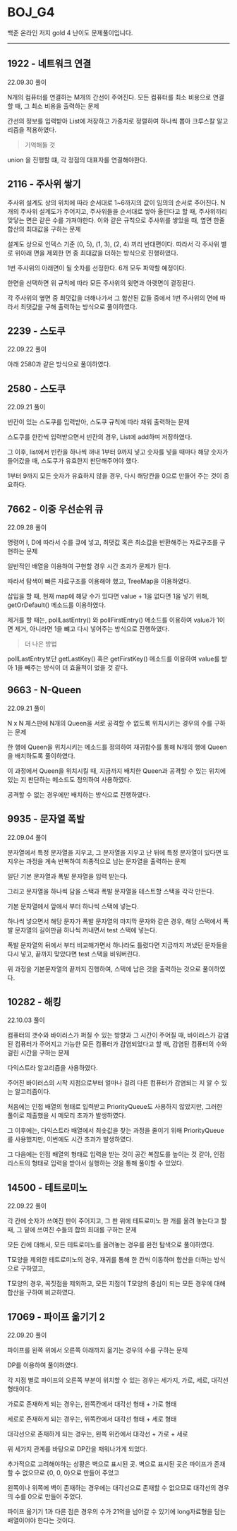 # BOJ_G4
백준 온라인 저지 gold 4 난이도 문제풀이입니다.

---

## 1922 - 네트워크 연결

22.09.30 풀이

N개의 컴퓨터를 연결하는 M개의 간선이 주어진다. 모든 컴퓨터를 최소 비용으로 연결할 때, 그 최소 비용을 출력하는 문제

간선의 정보를 입력받아 List에 저장하고 가중치로 정렬하여 하나씩 뽑아 크루스칼 알고리즘을 적용하였다.

> 기억해둘 것

union 을 진행할 떄, 각 정점의 대표자를 연결해야한다. 

## 2116 - 주사위 쌓기

주사위 설계도 상의 위치에 따라 순서대로 1~6까지의 값이 임의의 순서로 주어진다. N개의 주사위 설계도가 주어지고, 주사위들을 순서대로 쌓아 올린다고 할 때, 주사위끼리 맞닿는 면은 같은 수를 가져야한다. 이와 같은 규칙으로 주사위를 쌓았을 때, 옆면 한줄 합산의 최대값을 구하는 문제

설계도 상으로 인덱스 기준 (0, 5), (1, 3), (2, 4) 끼리 반대편이다. 따라서 각 주사위 별로 위아래 면을 제외한 면 중 최대값을 더하는 방식으로 진행하였다.

1번 주사위의 아래면이 될 숫자를 선정한다. 6개 모두 파악할 예정이다.

한면을 선택하면 위 규칙에 따라 모든 주사위의 윗면과 아랫면이 결정된다. 

각 주사위의 옆면 중 최댓값을 더해나가서 그 합산된 값들 중에서 1번 주사위의 면에 따라서 최댓값을 구해 출력하는 방식으로 풀이하였다.

## 2239 - 스도쿠

22.09.22 풀이

아래 2580과 같은 방식으로 풀이하였다.

## 2580 - 스도쿠

22.09.21 풀이

빈칸이 있는 스도쿠를 입력받아, 스도쿠 규칙에 따라 채워 출력하는 문제

스도쿠를 한칸씩 입력받으면서 빈칸의 경우, List에 add하며 저장하였다.

그 이후, list에서 빈칸을 하나씩 꺼내 1부터 9까지 넣고 숫자를 넣을 때마다 해당 숫자가 들어갔을 때, 스도쿠가 유효한지 판단해주어야 했다.

1부터 9까지 모든 숫자가 유효하지 않을 경우, 다시 해당칸을 0으로 만들어 주는 것이 중요하다.

## 7662 - 이중 우선순위 큐

22.09.28 풀이

명령어 I, D에 따라서 수를 큐에 넣고, 최댓값 혹은 최소값을 반환해주는 자료구조를 구현하는 문제

일반적인 배열을 이용하여 구현할 경우 시간 초과가 문제가 된다.

따라서 탐색이 빠른 자료구조를 이용해야 했고, TreeMap을 이용하였다.

삽입을 할 때, 현재 map에 해당 수가 있다면 value + 1을 없다면 1을 넣기 위해, getOrDefault() 메소드를 이용하였다.

제거를 할 때는, pollLastEntry() 와 pollFirstEntry() 메소드를 이용하여 value가 1이면 제거, 아니라면 1을 뺴고 다시 넣어주는 방식으로 진행하였다.

> 더 나은 방법

pollLastEntry보단 getLastKey() 혹은 getFirstKey() 메소드를 이용하여 value를 받아 1을 빼주는 방식이 더 효율적이 었을 것 같다.

## 9663 - N-Queen

22.09.21 풀이

N x N 체스판에 N개의 Queen을 서로 공격할 수 없도록 위치시키는 경우의 수를 구하는 문제

한 행에 Queen을 위치시키는 메소드를 정의하여 재귀함수를 통해 N개의 행에 Queen을 배치하도록 풀이하였다.

이 과정에서 Queen을 위치시킬 때, 지금까지 배치한 Queen과 공격할 수 있는 위치에 있는 지 판단하는 메소드도 정의하여 사용하였다.

공격할 수 없는 경우에만 배치하는 방식으로 진행하였다.

## 9935 - 문자열 폭발

22.09.04 풀이

문자열에서 특정 문자열을 지우고, 그 문자열을 지우고 난 뒤에 특정 문자열이 있다면 또 지우는 과정을 계속 반복하여 최종적으로 남는 문자열을 출력하는 문제

일단 기본 문자열과 폭발 문자열을 입력 받는다.

그리고 문자열을 하나씩 담을 스택과 폭발 문자열을 테스트할 스택을 각각 만든다.

기본 문자열에서 앞에서 부터 하나씩 스택에 넣는다.

하나씩 넣으면서 해당 문자가 폭발 문자열의 마지막 문자와 같은 경우, 해당 스택에서 폭발 문자열의 길이만큼 하나씩 꺼내면서 test 스택에 넣는다.

폭발 문자열의 뒤에서 부터 비교해가면서 하나라도 틀렸다면 지금까지 꺼냈던 문자들을 다시 넣고, 끝까지 맞았다면 test 스택을 비워버린다.

위 과정을 기본문자열의 끝까지 진행하여, 스택에 남은 것을 출력하는 것으로 풀이하였다.

## 10282 - 해킹

22.10.03 풀이

컴퓨터의 갯수와 바이러스가 퍼질 수 있는 방향과 그 시간이 주어질 때, 바이러스가 감염된 컴퓨터가 주어지고 가능한 모든 컴퓨터가 감염되었다고 할 때, 감염된 컴퓨터의 수와 걸린 시간을 구하는 문제

다익스트라 알고리즘을 사용하였다.

주어진 바이러스의 시작 지점으로부터 얼마나 걸려 다른 컴퓨터가 감염되는 지 알 수 있는 알고리즘이다.

처음에는 인접 배열의 형태로 입력받고 PriorityQueue도 사용하지 않았지만, 그러한 풀이로 제출했을 시 메모리 초과가 발생하였다.

그 이후에는, 다익스트라 배열에서 최솟값을 찾는 과정을 줄이기 위해 PriorityQueue를 사용했지만, 이번에도 시간 초과가 발생하였다.

그 다음에는 인접 배열의 형태로 입력을 받는 것이 공간 복잡도를 높이는 것 같아, 인접 리스트의 형태로 입력을 받아서 실행하는 것을 통해 풀이할 수 있었다.

## 14500 - 테트로미노

22.09.22 풀이

각 칸에 숫자가 쓰여진 판이 주어지고, 그 판 위에 테트로미노 한 개를 올려 놓는다고 할 때, 그 밑에 쓰여진 수들의 합의 최대롤 구하는 문제

모든 칸에 대해서, 모든 테트로미노를 올려놓는 경우를 완전 탐색으로 풀이하였다.

T모양을 제외한 테트로미노의 경우, 재귀를 통해 한 칸씩 이동하며 합산을 더하는 방식으로 구하였고,

T모양의 경우, 꼭짓점을 제외하고, 모든 지점이 T모양의 중심이 되는 모든 경우에 대해 합산을 구하여 비교하였다.

## 17069 - 파이프 옮기기 2

22.09.20 풀이

파이프를 왼쪽 위에서 오른쪽 아래까지 옮기는 경우의 수를 구하는 문제

DP를 이용하여 풀이하였다.

각 지점 별로 파이프의 오른쪽 부분이 위치할 수 있는 경우는 세가지, 가로, 세로, 대각선 형태이다.

가로로 존재하게 되는 경우는, 왼쪽칸에서 대각선 형태 + 가로 형태

세로로 존재하게 되는 경우는, 위쪽칸에서 대각선 형태 + 세로 형태

대각선으로 존재하게 되는 경우는, 왼쪽 위칸에서 대각선 + 가로 + 세로

위 세가지 관계를 바탕으로 DP칸을 채워나가게 되었다.

추가적으로 고려해야하는 상황은 벽으로 표시된 곳. 벽으로 표시된 곳은 파이프가 존재할 수 없으므로 {0, 0, 0}으로 만들어 주었고

왼쪽이나 위쪽에 벽이 존재하는 경우에는 대각선으로 존재할 수 없으므로 대각선의 경우의 수를 0으로 만들어 주었다.

파이프 옮기기 1과 다른 점은 경우의 수가 21억을 넘어갈 수 있기에 long자료형을 담는 배열이어야 한다는 것이다.